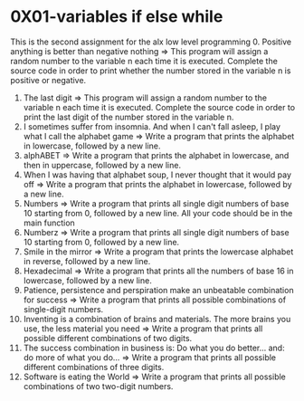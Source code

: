 # 0X01-variables if else while
This is the second assignment for the alx low level programming
0. Positive anything is better than negative nothing => This program will assign a random number to the variable n each time it is executed. Complete the source code in order to print whether the number stored in the variable n is positive or negative.
1. The last digit => This program will assign a random number to the variable n each time it is executed. Complete the source code in order to print the last digit of the number stored in the variable n.
2. I sometimes suffer from insomnia. And when I can't fall asleep, I play what I call the alphabet game => Write a program that prints the alphabet in lowercase, followed by a new line.
3. alphABET => Write a program that prints the alphabet in lowercase, and then in uppercase, followed by a new line.
4. When I was having that alphabet soup, I never thought that it would pay off => Write a program that prints the alphabet in lowercase, followed by a new line.
5. Numbers => Write a program that prints all single digit numbers of base 10 starting from 0, followed by a new line. All your code should be in the main function
6. Numberz => Write a program that prints all single digit numbers of base 10 starting from 0, followed by a new line.
7. Smile in the mirror => Write a program that prints the lowercase alphabet in reverse, followed by a new line.
8. Hexadecimal => Write a program that prints all the numbers of base 16 in lowercase, followed by a new line.
9. Patience, persistence and perspiration make an unbeatable combination for success => Write a program that prints all possible combinations of single-digit numbers.
10. Inventing is a combination of brains and materials. The more brains you use, the less material you need => Write a program that prints all possible different combinations of two digits.
11. The success combination in business is: Do what you do better... and: do more of what you do... => Write a program that prints all possible different combinations of three digits.
12. Software is eating the World => Write a program that prints all possible combinations of two two-digit numbers.
